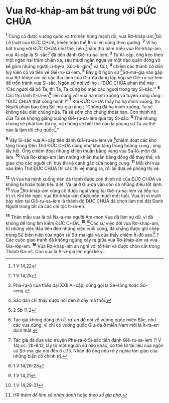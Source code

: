 # Vua Rơ-kháp-am bất trung với ĐỨC CHÚA
<sup><b>1</b></sup> Củng cố được vương quốc và trở nên hùng mạnh rồi, vua Rơ-kháp-am [^1*]bỏ Lề Luật của ĐỨC CHÚA, khiến toàn thể Ít-ra-en cũng theo gương. <sup><b>2</b></sup> Vì họ bất trung với ĐỨC CHÚA như thế, nên [^2*]năm thứ năm triều vua Rơ-kháp-am, vua Ai-cập là Si-sắc[^1] đã tiến đánh Giê-ru-sa-lem. <sup><b>3</b></sup> Từ Ai-cập, ông kéo theo một ngàn hai trăm chiến xa, sáu mươi ngàn ngựa và một đạo quân đông vô kể gồm những người Li-by-a, Xúc-ki-gim[^2] và Cút, <sup><b>4</b></sup> chiếm các thành có đồn luỹ kiên cố và tiến về Giê-ru-sa-lem. <sup><b>5</b></sup> Bấy giờ ngôn sứ [^3*]Sơ-ma-gia vào gặp vua Rơ-kháp-am và các thủ lãnh của Giu-đa đang tập họp về Giê-ru-sa-lem để trốn tránh vua Si-sắc. Ngôn sứ nói với họ : “ĐỨC CHÚA phán thế này : ‘Các ngươi đã bỏ Ta, thì Ta, Ta cũng bỏ mặc các ngươi trong tay Si-sắc.’” <sup><b>6</b></sup> Các thủ lãnh Ít-ra-en[^3] liền cùng với vua hạ mình xuống và tuyên xưng rằng : “ĐỨC CHÚA thật công minh !” <sup><b>7</b></sup> Khi ĐỨC CHÚA thấy họ hạ mình xuống, thì Người phán bảo ông Sơ-ma-gia rằng : “Chúng đã hạ mình xuống, Ta sẽ không tiêu diệt chúng nữa. Ta sẽ sớm cho chúng thoát nạn. Cơn thịnh nộ của Ta sẽ không giáng xuống Giê-ru-sa-lem qua tay Si-sắc. <sup><b>8</b></sup> Thế nhưng chúng sẽ phải làm tôi nó, và chúng sẽ biết thế nào là phụng sự Ta và thế nào là làm tôi chư quốc[^4].”

<sup><b>9</b></sup> Vậy Si-sắc vua Ai-cập tiến đánh Giê-ru-sa-lem và [^4*]chiếm đoạt các kho tàng trong Đền Thờ ĐỨC CHÚA cũng như kho tàng trong hoàng cung ; ông lấy hết. Ông chiếm đoạt những khiên thuẫn bằng vàng vua Sa-lô-môn đã làm. <sup><b>10</b></sup> Vua Rơ-kháp-am làm những khiên thuẫn bằng đồng để thay thế, và giao cho các người chỉ huy thị vệ canh gác cửa hoàng cung. <sup><b>11</b></sup> Mỗi khi vua vào Đền Thờ ĐỨC CHÚA thì các thị vệ mang ra, rồi lại đưa về phòng thị vệ.

<sup><b>12</b></sup> Vì vua hạ mình xuống nên đã tránh được cơn thịnh nộ của ĐỨC CHÚA và không bị hoàn toàn tiêu diệt. Vả lại ở Giu-đa vẫn còn có những điều tốt lành. <sup><b>13</b></sup> Vua [^5*]Rơ-kháp-am củng cố được ngai vàng tại Giê-ru-sa-lem và tiếp tục trị vì. Khi lên ngôi, vua Rơ-kháp-am được bốn mươi mốt tuổi. Vua trị vì mười bảy năm tại Giê-ru-sa-lem là thành đô ĐỨC CHÚA đã chọn làm nơi đặt Danh Người trong tất cả các chi tộc Ít-ra-en.

<sup><b>14</b></sup> Thân mẫu vua là bà Na-a-ma người Am-mon.Vua đã làm sự dữ, vì đã không để lòng tìm kiếm ĐỨC CHÚA. <sup><b>15</b></sup> [^6*]Các sự việc đời vua Rơ-kháp-am, từ những việc đầu tiên đến những việc cuối cùng, đã chẳng được ghi chép trong Sử biên niên của ngôn sứ Sơ-ma-gia và của thầy chiêm Ít-đô sao[^5] ? Các cuộc giao tranh đã không ngừng xảy ra giữa vua Rơ-kháp-am và vua Gia-róp-am. <sup><b>16</b></sup> Vua Rơ-kháp-am an nghỉ với tổ tiên và được chôn cất trong Thành Đa-vít. Con vua là A-vi-gia lên ngôi kế vị.

[^1]: Pha-ra-ô của triều đại XXII Ai-cập, cũng gọi là Se-sông hoặc Sô-seng.
[^2]: Sắc dân chỉ thấy được nói đến ở đây mà thôi.
[^3]: Tác giả không dùng tên <i>Ít-ra-en</i> để nói về vương quốc miền Bắc, như các vua dùng, vì chỉ có vương quốc Giu-đa ở miền Nam mới là Ít-ra-en đích thật.
[^4]: Tác giả đã đưa vào truyện Pha-ra-ô Si-sắc tiến đánh Giê-ru-sa-lem (1 V 14) cc. 2b-8.12, lấy từ một nguồn sử nào khác, có thể từ tài liệu của ngôn sứ Sơ-ma-gia nói đến ở c.15. Nhân đó ông nêu rõ ý nghĩa tôn giáo của những biến cố chính trị.
[^5]: HR thêm <i>để làm sổ nhân danh</i> hoặc <i>theo sổ gia phả</i>.
[^1*]: 1 V 14,22
[^2*]: 1 V 14,25
[^3*]: 2 Sb 11,2
[^4*]: 1 V 14,26-28
[^5*]: 1 V 14,21
[^6*]: 1 V 14,29-31
